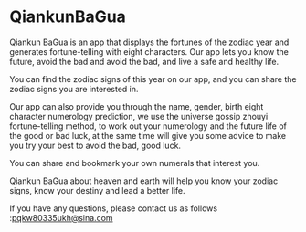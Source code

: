 # QiankunBaGua

Qiankun BaGua is an app that displays the fortunes of the zodiac year and generates fortune-telling with eight characters. Our app lets you know the future, avoid the bad and avoid the bad, and live a safe and healthy life.

You can find the zodiac signs of this year on our app, and you can share the zodiac signs you are interested in.

Our app can also provide you through the name, gender, birth eight character numerology prediction, we use the universe gossip zhouyi fortune-telling method, to work out your numerology and the future life of the good or bad luck, at the same time will give you some advice to make you try your best to avoid the bad, good luck.

You can share and bookmark your own numerals that interest you.

Qiankun BaGua about heaven and earth will help you know your zodiac signs, know your destiny and lead a better life.

If you have any questions, please contact us as follows :pqkw80335ukh@sina.com
